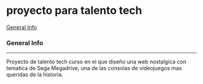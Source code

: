 # proyecto para talento tech
[General Info](#general-info)
### General Info
***
Proyecto de talento tech curso en el que diseño una web nostalgica con tematica de Sega Megadrive, una de las consolas de videojuegos mas queridas de la historia.
